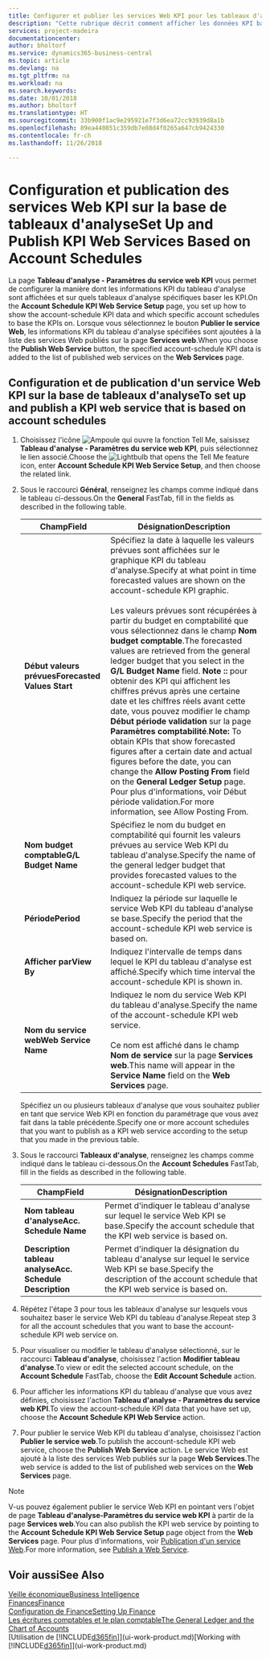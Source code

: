 ```yaml
---
title: Configurer et publier les services Web KPI pour les tableaux d'analyse | Microsoft Docs
description: "Cette rubrique décrit comment afficher les données KPI basées sur des tableaux d'analyse spécifiques."
services: project-madeira
documentationcenter: 
author: bholtorf
ms.service: dynamics365-business-central
ms.topic: article
ms.devlang: na
ms.tgt_pltfrm: na
ms.workload: na
ms.search.keywords: 
ms.date: 10/01/2018
ms.author: bholtorf
ms.translationtype: HT
ms.sourcegitcommit: 33b900f1ac9e295921e7f3d6ea72cc93939d8a1b
ms.openlocfilehash: 89ea440851c359db7e08d4f0265a647cb9424330
ms.contentlocale: fr-ch
ms.lasthandoff: 11/26/2018

---
```

# <a name="set-up-and-publish-kpi-web-services-based-on-account-schedules"></a><span data-ttu-id="f495e-103">Configuration et publication des services Web KPI sur la base de tableaux d'analyse</span><span class="sxs-lookup"><span data-stu-id="f495e-103">Set Up and Publish KPI Web Services Based on Account Schedules</span></span>
<span data-ttu-id="f495e-104">La page **Tableau d'analyse - Paramètres du service web KPI** vous permet de configurer la manière dont les informations KPI du tableau d'analyse sont affichées et sur quels tableaux d'analyse spécifiques baser les KPI.</span><span class="sxs-lookup"><span data-stu-id="f495e-104">On the **Account Schedule KPI Web Service Setup** page, you set up how to show the account-schedule KPI data and which specific account schedules to base the KPIs on.</span></span> <span data-ttu-id="f495e-105">Lorsque vous sélectionnez le bouton **Publier le service Web**, les informations KPI du tableau d'analyse spécifiées sont ajoutées à la liste des services Web publiés sur la page **Services web**.</span><span class="sxs-lookup"><span data-stu-id="f495e-105">When you choose the **Publish Web Service** button, the specified account-schedule KPI data is added to the list of published web services on the **Web Services** page.</span></span>  

## <a name="to-set-up-and-publish-a-kpi-web-service-that-is-based-on-account-schedules"></a><span data-ttu-id="f495e-106">Configuration et de publication d'un service Web KPI sur la base de tableaux d'analyse</span><span class="sxs-lookup"><span data-stu-id="f495e-106">To set up and publish a KPI web service that is based on account schedules</span></span>  
1.  <span data-ttu-id="f495e-107">Choisissez l'icône ![Ampoule qui ouvre la fonction Tell Me](media/ui-search/search_small.png "Dites-moi ce que vous voulez faire"), saisissez **Tableau d'analyse - Paramètres du service web KPI**, puis sélectionnez le lien associé.</span><span class="sxs-lookup"><span data-stu-id="f495e-107">Choose the ![Lightbulb that opens the Tell Me feature](media/ui-search/search_small.png "Tell me what you want to do") icon, enter **Account Schedule KPI Web Service Setup**, and then choose the related link.</span></span>  
2.  <span data-ttu-id="f495e-108">Sous le raccourci **Général**, renseignez les champs comme indiqué dans le tableau ci-dessous.</span><span class="sxs-lookup"><span data-stu-id="f495e-108">On the **General** FastTab, fill in the fields as described in the following table.</span></span>  

    |<span data-ttu-id="f495e-109">Champ</span><span class="sxs-lookup"><span data-stu-id="f495e-109">Field</span></span>|<span data-ttu-id="f495e-110">Désignation</span><span class="sxs-lookup"><span data-stu-id="f495e-110">Description</span></span>|  
    |---------------------------------|---------------------------------------|  
    |<span data-ttu-id="f495e-111">**Début valeurs prévues**</span><span class="sxs-lookup"><span data-stu-id="f495e-111">**Forecasted Values Start**</span></span>|<span data-ttu-id="f495e-112">Spécifiez la date à laquelle les valeurs prévues sont affichées sur le graphique KPI du tableau d'analyse.</span><span class="sxs-lookup"><span data-stu-id="f495e-112">Specify at what point in time forecasted values are shown on the account-schedule KPI graphic.</span></span><br /><br /> <span data-ttu-id="f495e-113">Les valeurs prévues sont récupérées à partir du budget en comptabilité que vous sélectionnez dans le champ **Nom budget comptable**.</span><span class="sxs-lookup"><span data-stu-id="f495e-113">The forecasted values are retrieved from the general ledger budget that you select in the **G/L Budget Name** field.</span></span> <span data-ttu-id="f495e-114">**Note ::** pour obtenir des KPI qui affichent les chiffres prévus après une certaine date et les chiffres réels avant cette date, vous pouvez modifier le champ **Début période validation** sur la page **Paramètres comptabilité**.</span><span class="sxs-lookup"><span data-stu-id="f495e-114">**Note:**  To obtain KPIs that show forecasted figures after a certain date and actual figures before the date, you can change the **Allow Posting From** field on the **General Ledger Setup** page.</span></span> <span data-ttu-id="f495e-115">Pour plus d'informations, voir Début période validation.</span><span class="sxs-lookup"><span data-stu-id="f495e-115">For more information, see Allow Posting From.</span></span>|  
    |<span data-ttu-id="f495e-116">**Nom budget comptable**</span><span class="sxs-lookup"><span data-stu-id="f495e-116">**G/L Budget Name**</span></span>|<span data-ttu-id="f495e-117">Spécifiez le nom du budget en comptabilité qui fournit les valeurs prévues au service Web KPI du tableau d'analyse.</span><span class="sxs-lookup"><span data-stu-id="f495e-117">Specify the name of the general ledger budget that provides forecasted values to the account-schedule KPI web service.</span></span>|  
    |<span data-ttu-id="f495e-118">**Période**</span><span class="sxs-lookup"><span data-stu-id="f495e-118">**Period**</span></span>|<span data-ttu-id="f495e-119">Indiquez la période sur laquelle le service Web KPI du tableau d'analyse se base.</span><span class="sxs-lookup"><span data-stu-id="f495e-119">Specify the period that the account-schedule KPI web service is based on.</span></span>|  
    |<span data-ttu-id="f495e-120">**Afficher par**</span><span class="sxs-lookup"><span data-stu-id="f495e-120">**View By**</span></span>|<span data-ttu-id="f495e-121">Indiquez l'intervalle de temps dans lequel le KPI du tableau d'analyse est affiché.</span><span class="sxs-lookup"><span data-stu-id="f495e-121">Specify which time interval the account-schedule KPI is shown in.</span></span>|  
    |<span data-ttu-id="f495e-122">**Nom du service web**</span><span class="sxs-lookup"><span data-stu-id="f495e-122">**Web Service Name**</span></span>|<span data-ttu-id="f495e-123">Indiquez le nom du service Web KPI du tableau d'analyse.</span><span class="sxs-lookup"><span data-stu-id="f495e-123">Specify the name of the account-schedule KPI web service.</span></span><br /><br /> <span data-ttu-id="f495e-124">Ce nom est affiché dans le champ **Nom de service** sur la page **Services web**.</span><span class="sxs-lookup"><span data-stu-id="f495e-124">This name will appear in the **Service Name** field on the **Web Services** page.</span></span>|  

    <span data-ttu-id="f495e-125">Spécifiez un ou plusieurs tableaux d'analyse que vous souhaitez publier en tant que service Web KPI en fonction du paramétrage que vous avez fait dans la table précédente.</span><span class="sxs-lookup"><span data-stu-id="f495e-125">Specify one or more account schedules that you want to publish as a KPI web service according to the setup that you made in the previous table.</span></span>  

3.  <span data-ttu-id="f495e-126">Sous le raccourci **Tableaux d'analyse**, renseignez les champs comme indiqué dans le tableau ci-dessous.</span><span class="sxs-lookup"><span data-stu-id="f495e-126">On the **Account Schedules** FastTab, fill in the fields as described in the following table.</span></span>  

    |<span data-ttu-id="f495e-127">Champ</span><span class="sxs-lookup"><span data-stu-id="f495e-127">Field</span></span>|<span data-ttu-id="f495e-128">Désignation</span><span class="sxs-lookup"><span data-stu-id="f495e-128">Description</span></span>|  
    |---------------------------------|---------------------------------------|  
    |<span data-ttu-id="f495e-129">**Nom tableau d'analyse**</span><span class="sxs-lookup"><span data-stu-id="f495e-129">**Acc. Schedule Name**</span></span>|<span data-ttu-id="f495e-130">Permet d'indiquer le tableau d'analyse sur lequel le service Web KPI se base.</span><span class="sxs-lookup"><span data-stu-id="f495e-130">Specify the account schedule that the KPI web service is based on.</span></span>|  
    |<span data-ttu-id="f495e-131">**Description tableau analyse**</span><span class="sxs-lookup"><span data-stu-id="f495e-131">**Acc. Schedule Description**</span></span>|<span data-ttu-id="f495e-132">Permet d'indiquer la désignation du tableau d'analyse sur lequel le service Web KPI se base.</span><span class="sxs-lookup"><span data-stu-id="f495e-132">Specify the description of the account schedule that the KPI web service is based on.</span></span>|  

4.  <span data-ttu-id="f495e-133">Répétez l'étape 3 pour tous les tableaux d'analyse sur lesquels vous souhaitez baser le service Web KPI du tableau d'analyse.</span><span class="sxs-lookup"><span data-stu-id="f495e-133">Repeat step 3 for all the account schedules that you want to base the account-schedule KPI web service on.</span></span>  
5.  <span data-ttu-id="f495e-134">Pour visualiser ou modifier le tableau d'analyse sélectionné, sur le raccourci **Tableau d'analyse**, choisissez l'action **Modifier tableau d'analyse**.</span><span class="sxs-lookup"><span data-stu-id="f495e-134">To view or edit the selected account schedule, on the **Account Schedule** FastTab, choose the **Edit Account Schedule** action.</span></span>  
6.  <span data-ttu-id="f495e-135">Pour afficher les informations KPI du tableau d'analyse que vous avez définies, choisissez l'action **Tableau d'analyse - Paramètres du service web KPI**.</span><span class="sxs-lookup"><span data-stu-id="f495e-135">To view the account-schedule KPI data that you have set up, choose the **Account Schedule KPI Web Service** action.</span></span>  
7.  <span data-ttu-id="f495e-136">Pour publier le service Web KPI du tableau d'analyse, choisissez l'action **Publier le service web**.</span><span class="sxs-lookup"><span data-stu-id="f495e-136">To publish the account-schedule KPI web service, choose the **Publish Web Service** action.</span></span> <span data-ttu-id="f495e-137">Le service Web est ajouté à la liste des services Web publiés sur la page **Web Services**.</span><span class="sxs-lookup"><span data-stu-id="f495e-137">The web service is added to the list of published web services on the **Web Services** page.</span></span>  

> [!NOTE]  
>  <span data-ttu-id="f495e-138">V-us pouvez également publier le service Web KPI en pointant vers l'objet de page **Tableau d'analyse-Paramètres du service web KPI** à partir de la page **Services web**.</span><span class="sxs-lookup"><span data-stu-id="f495e-138">You can also publish the KPI web service by pointing to the **Account Schedule KPI Web Service Setup** page object from the **Web Services** page.</span></span> <span data-ttu-id="f495e-139">Pour plus d'informations, voir [Publication d'un service Web](across-how-publish-web-service.md).</span><span class="sxs-lookup"><span data-stu-id="f495e-139">For more information, see [Publish a Web Service](across-how-publish-web-service.md).</span></span>  

## <a name="see-also"></a><span data-ttu-id="f495e-140">Voir aussi</span><span class="sxs-lookup"><span data-stu-id="f495e-140">See Also</span></span>  
[<span data-ttu-id="f495e-141">Veille économique</span><span class="sxs-lookup"><span data-stu-id="f495e-141">Business Intelligence</span></span>](bi.md)  
[<span data-ttu-id="f495e-142">Finances</span><span class="sxs-lookup"><span data-stu-id="f495e-142">Finance</span></span>](finance.md)  
[<span data-ttu-id="f495e-143">Configuration de Finance</span><span class="sxs-lookup"><span data-stu-id="f495e-143">Setting Up Finance</span></span>](finance-setup-finance.md)  
[<span data-ttu-id="f495e-144">Les écritures comptables et le plan comptable</span><span class="sxs-lookup"><span data-stu-id="f495e-144">The General Ledger and the Chart of Accounts</span></span>](finance-general-ledger.md)  
<span data-ttu-id="f495e-145">[Utilisation de [!INCLUDE[d365fin](includes/d365fin_md.md)]](ui-work-product.md)</span><span class="sxs-lookup"><span data-stu-id="f495e-145">[Working with [!INCLUDE[d365fin](includes/d365fin_md.md)]](ui-work-product.md)</span></span>

